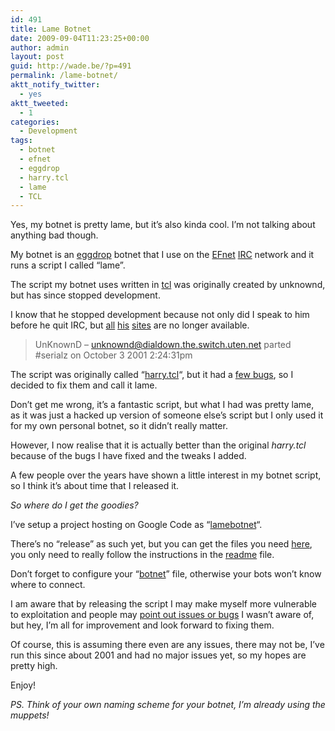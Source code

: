 ```yaml
---
id: 491
title: Lame Botnet
date: 2009-09-04T11:23:25+00:00
author: admin
layout: post
guid: http://wade.be/?p=491
permalink: /lame-botnet/
aktt_notify_twitter:
  - yes
aktt_tweeted:
  - 1
categories:
  - Development
tags:
  - botnet
  - efnet
  - eggdrop
  - harry.tcl
  - lame
  - TCL
---
```

<p class="lead">
  Yes, my botnet is pretty lame, but it&#8217;s also kinda cool. I&#8217;m not talking about anything bad though.
</p>

My botnet is an [eggdrop](http://en.wikipedia.org/wiki/Eggdrop) botnet that I use on the [EFnet](http://www.efnet.org/) [IRC](http://en.wikipedia.org/wiki/IRC) network and it runs a script I called &#8220;lame&#8221;.

<!--more-->

The script my botnet uses written in [tcl](http://www.tcl.tk/) was originally created by unknownd, but has since stopped development.

I know that he stopped development because not only did I speak to him before he quit IRC, but [all](http://web.archive.org/web/*/http://unknownd.daer.net/) [his](http://web.archive.org/web/*/http://home.no.net/unknownd/) [sites](http://web.archive.org/web/*/www.unknownd.net) are no longer available.

> UnKnownD &#8211; unknownd@dialdown.the.switch.uten.net parted #serialz on October 3 2001 2:24:31pm

The script was originally called &#8220;[harry.tcl](http://www.google.com/search?q=harry.tcl)&#8220;, but it had a [few bugs](http://forum.egghelp.org/viewtopic.php?p=80267), so I decided to fix them and call it lame.

Don&#8217;t get me wrong, it&#8217;s a fantastic script, but what I had was pretty lame, as it was just a hacked up version of someone else&#8217;s script but I only used it for my own personal botnet, so it didn&#8217;t really matter.

However, I now realise that it is actually better than the original _harry.tcl_ because of the bugs I have fixed and the tweaks I added.

A few people over the years have shown a little interest in my botnet script, so I think it&#8217;s about time that I released it.

_So where do I get the goodies?_

I&#8217;ve setup a project hosting on Google Code as &#8220;[lamebotnet](http://lamebotnet.googlecode.com/)&#8220;.

There&#8217;s no &#8220;release&#8221; as such yet, but you can get the files you need [here](http://lamebotnet.googlecode.com/svn/trunk/), you only need to really follow the instructions in the [readme](http://lamebotnet.googlecode.com/svn/trunk/readme.txt) file.

Don&#8217;t forget to configure your &#8220;[botnet](http://lamebotnet.googlecode.com/svn/trunk/botnet)&#8221; file, otherwise your bots won&#8217;t know where to connect.

I am aware that by releasing the script I may make myself more vulnerable to exploitation and people may [point out issues or bugs](http://code.google.com/p/lamebotnet/issues/list) I wasn&#8217;t aware of, but hey, I&#8217;m all for improvement and look forward to fixing them.

Of course, this is assuming there even are any issues, there may not be, I&#8217;ve run this since about 2001 and had no major issues yet, so my hopes are pretty high.

Enjoy!

_PS. Think of your own naming scheme for your botnet, I&#8217;m already using the muppets!_
